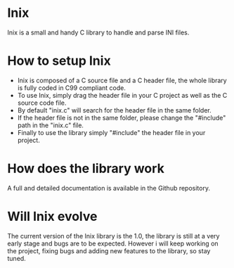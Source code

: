 # Inix
Inix is a small and handy C library to handle and parse INI files.
# How to setup Inix
* Inix is composed of a C source file and a C header file, the whole library is fully coded in C99 compliant code.
* To use Inix, simply drag the header file in your C project as well as the C source code file.
* By default "inix.c" will search for the header file in the same folder.
* If the header file is not in the same folder, please change the "#include" path in the "inix.c" file.
* Finally to use the library simply "#include" the header file in your project.
# How does the library work
A full and detailed documentation is available in the Github repository.
# Will Inix evolve
The current version of the Inix library is the 1.0, the library is still at a very early stage and bugs are to be expected.
However i will keep working on the project, fixing bugs and adding new features to the library, so stay tuned.
